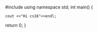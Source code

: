 #include <iostream>
using namespace std;
int main() {

    cout <<"Hi cs16"<<endl;
    
return 0;
}
